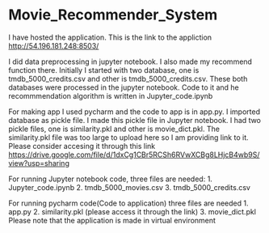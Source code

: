 # Movie_Recommender_System

I have hosted the application. This is the link to the appliction http://54.196.181.248:8503/ 

I did data preprocessing in jupyter notebook. I also made my recommend function there. Initially I started with two database,
one is tmdb_5000_credits.csv and other is tmdb_5000_credits.csv. These both databases were processed in the jupyter notebook. Code to it and he recommmendation algorithm
is written in Jupyter_code.ipynb

For making app I used pycharm and the code to app is in app.py. I imported database as pickle file. I made this pickle file in Jupyter notebook. I had two pickle files,
one is similarity.pkl and other is movie_dict.pkl. The similarity.pkl file was too large to upload here so I am providing link to it. Please consider accesing it 
through this link https://drive.google.com/file/d/1dxCg1CBr5RCSh6RVwXCBg8LHjcB4wb9S/view?usp=sharing

For running Jupyter notebook code, three files are needed:
    1. Jupyter_code.ipynb
    2. tmdb_5000_movies.csv
    3. tmdb_5000_credits.csv
    
For running pycharm code(Code to application) three files are needed
    1. app.py
    2. similarity.pkl (please access it through the link)
    3. movie_dict.pkl \
Please note that the application is made in virtual environment 


    
